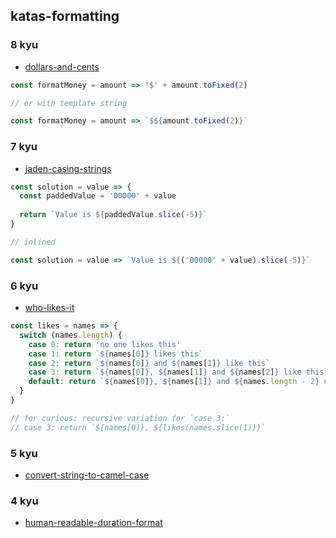 ## katas-formatting

### 8 kyu
- [dollars-and-cents](https://www.codewars.com/kata/dollars-and-cents/train/javascript)

```javascript
const formatMoney = amount => '$' + amount.toFixed(2)

// or with template string

const formatMoney = amount => `$${amount.toFixed(2)}`
```

### 7 kyu
- [jaden-casing-strings](https://www.codewars.com/kata/jaden-casing-strings/train/javascript)

```javascript
const solution = value => {
  const paddedValue = '00000' + value
  
  return `Value is ${paddedValue.slice(-5)}`
}

// inlined

const solution = value => `Value is ${('00000' + value).slice(-5)}`
```

### 6 kyu
- [who-likes-it](https://www.codewars.com/kata/who-likes-it/train/javascript)

```javascript
const likes = names => {
  switch (names.length) {
    case 0: return 'no one likes this'
    case 1: return `${names[0]} likes this`
    case 2: return `${names[0]} and ${names[1]} like this`
    case 3: return `${names[0]}, ${names[1]} and ${names[2]} like this`
    default: return `${names[0]}, ${names[1]} and ${names.length - 2} others like this`
  }
}

// for curious: recursive variation for `case 3:`
// case 3: return `${names[0]}, ${likes(names.slice(1))}`
```


### 5 kyu
- [convert-string-to-camel-case](https://www.codewars.com/kata/convert-string-to-camel-case/train/javascript)

### 4 kyu
- [human-readable-duration-format](https://www.codewars.com/kata/human-readable-duration-format/train/javascript)
